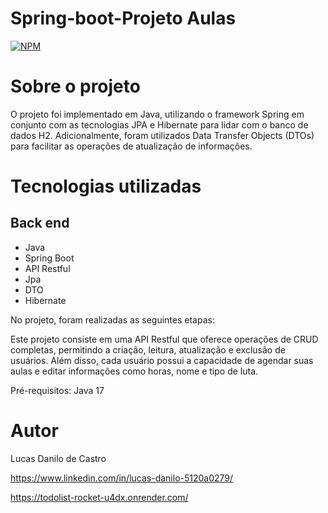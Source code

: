 # Spring-boot-Projeto Aulas
[![NPM](https://img.shields.io/npm/l/react)](https://github.com/lucasdanilox/Projeto-springboot3-jpa/blob/main/LICENSE) 


# Sobre o projeto

 O projeto foi implementado em Java, 
 utilizando o framework Spring em conjunto com as tecnologias JPA e Hibernate para lidar com o banco de dados H2.
 Adicionalmente, foram utilizados Data Transfer Objects (DTOs)
 para facilitar as operações de atualização de informações.

# Tecnologias utilizadas
## Back end
- Java
- Spring Boot
- API Restful
- Jpa
- DTO
- Hibernate

No projeto, foram realizadas as seguintes etapas:

Este projeto consiste em uma API Restful que oferece operações de CRUD completas,
permitindo a criação, leitura, atualização e exclusão de usuários.
Além disso, cada usuário possui a capacidade de agendar suas aulas e editar informações como horas, nome e tipo de luta.

Pré-requisitos: Java 17

# Autor

Lucas Danilo de Castro

https://www.linkedin.com/in/lucas-danilo-5120a0279/

https://todolist-rocket-u4dx.onrender.com/


